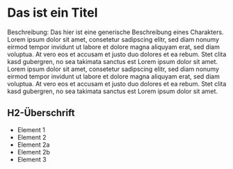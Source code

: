 # Das ist ein Titel
Beschreibung: Das hier ist eine generische Beschreibung eines Charakters. 
Lorem ipsum dolor sit amet, consetetur sadipscing elitr, sed diam nonumy 
eirmod tempor invidunt ut labore et dolore magna aliquyam erat, 
sed diam voluptua. At vero eos et accusam et justo duo dolores et ea rebum. 
Stet clita kasd gubergren, no sea takimata sanctus est Lorem ipsum dolor sit amet. 
Lorem ipsum dolor sit amet, consetetur sadipscing elitr, sed diam nonumy eirmod 
tempor invidunt ut labore et dolore magna aliquyam erat, sed diam voluptua. 
At vero eos et accusam et justo duo dolores et ea rebum. Stet clita kasd gubergren, 
no sea takimata sanctus est Lorem ipsum dolor sit amet.

## H2-Überschrift
* Element 1
* Element 2
 * Element 2a
 * Element 2b
* Element 3
